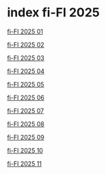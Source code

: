 # index fi-FI 2025

<a href="./01">fi-FI 2025 01</a>

<a href="./02">fi-FI 2025 02</a>

<a href="./03">fi-FI 2025 03</a>

<a href="./04">fi-FI 2025 04</a>

<a href="./05">fi-FI 2025 05</a>

<a href="./06">fi-FI 2025 06</a>

<a href="./07">fi-FI 2025 07</a>

<a href="./08">fi-FI 2025 08</a>

<a href="./09">fi-FI 2025 09</a>

<a href="./10">fi-FI 2025 10</a>

<a href="./11">fi-FI 2025 11</a>
